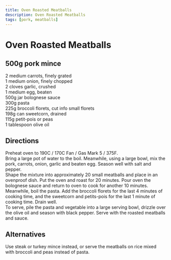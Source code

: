 ```yaml
---
title: Oven Roasted Meatballs
description: Oven Roasted Meatballs
tags: [pork, meatballs]
---
```


# Oven Roasted Meatballs

## 500g pork mince
2 medium carrots, finely grated  
1 medium onion, finely chopped  
2 cloves garlic, crushed  
1 medium egg, beaten  
500g jar bolognese sauce  
300g pasta  
225g broccoli florets, cut info small florets  
198g can sweetcorn, drained  
115g petit-pois or peas  
1 tablespoon olive oil

## Directions
Preheat oven to 190C / 170C Fan / Gas Mark 5 / 375F.  
Bring a large pot of water to the boil. Meanwhile, using a large bowl, mix the pork, carrots, onion, garlic and beaten egg. Season well with salt and pepper.  
Shape the mixture into approximately 20 small meatballs and place in an ovenproof dish. Put the oven and roast for 20 minutes. Pour oven the bolognese sauce and return to oven to cook for another 10 minutes.  
Meanwhile, boil the pasta. Add the broccoli florets for the last 4 minutes of cooking time, and the sweetcorn and petits-pois for the last 1 minute of cooking time. Drain well.  
To serve, pile the pasta and vegetable into a large serving bowl, drizzle over the olive oil and season with black pepper. Serve with the roasted meatballs and sauce.

## Alternatives
Use steak or turkey mince instead, or serve the meatballs on rice mixed with broccoli and peas instead of pasta.